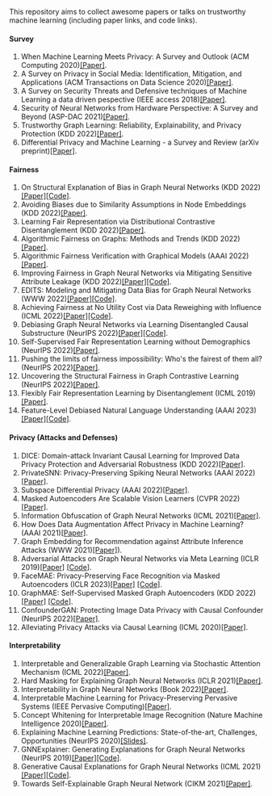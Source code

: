 This repository aims to collect awesome papers or talks on trustworthy machine learning (including paper links, and code links).

#### Survey
1. When Machine Learning Meets Privacy: A Survey and Outlook (ACM Computing 2020)[[Paper]](https://arxiv.org/pdf/2011.11819.pdf).
2. A Survey on Privacy in Social Media: Identification, Mitigation, and Applications (ACM Transactions on Data Science 2020)[[Paper]](https://dl.acm.org/doi/pdf/10.1145/3343038).
3. A Survey on Security Threats and Defensive techniques of Machine Learning a data driven pespective (IEEE access 2018)[[Paper]](https://ieeexplore.ieee.org/abstract/document/8290925). 
4. Security of Neural Networks from Hardware Perspective: A Survey and Beyond (ASP-DAC 2021)[[Paper]](https://ieeexplore.ieee.org/abstract/document/9371637?casa_token=mjuDN_p4zlEAAAAA:1M--ahNOyo5OILtsqSFoycdzTqWqJg44fgFFTtyxNMaWG5mHrxRYaw9jbXc5ffUhpIVJBWLraw).
5. Trustworthy Graph Learning: Reliability, Explainability, and Privacy Protection (KDD 2022)[[Paper]](https://dl.acm.org/doi/pdf/10.1145/3534678.3542597?casa_token=pwDMMKIOSJUAAAAA:nN-GrlX_rUS-9RpmZv6Y0kwp3ZNV8X2GTWtBr_DW0S93tG8IafiRxRKGktW4i1ShH8hDwzUw-X8c).
6. Differential Privacy and Machine Learning - a Survey and Review (arXiv preprint)[[Paper]](https://arxiv.org/pdf/1412.7584.pdf). 

#### Fairness
1. On Structural Explanation of Bias in Graph Neural Networks (KDD 2022)[[Paper]](https://arxiv.org/pdf/2206.12104.pdf)[[Code]](https://github.com/yushundong/REFEREE).
2. Avoiding Biases due to Similarity Assumptions in Node Embeddings (KDD 2022)[[Paper]](https://faculty.mccombs.utexas.edu/deepayan.chakrabarti/mywww/papers/kdd22-avoiding.pdf).
3. Learning Fair Representation via Distributional Contrastive Disentanglement (KDD 2022)[[Paper]](https://dl.acm.org/doi/pdf/10.1145/3534678.3539232?casa_token=JaW7DTi1U9gAAAAA:Vcck-pl6AK_9-hbuMe3qfTkjPx4Mal0jD4VvdHcYKYCxbuEkshkrUpb9J1wXZjfD5FWwe8Af8XTa).
4. Algorithmic Fairness on Graphs: Methods and Trends (KDD 2022)[[Paper]](https://dl.acm.org/doi/abs/10.1145/3534678.3542599).
5. Algorithmic Fairness Verification with Graphical Models (AAAI 2022)[[Paper]](https://www.aaai.org/AAAI22Papers/AAAI-4695.GhoshB.pdf).
6. Improving Fairness in Graph Neural Networks via Mitigating Sensitive Attribute Leakage (KDD 2022)[[Paper]](https://arxiv.org/pdf/2206.03426.pdf)[[Code]](https://github.com/YuWVandy/FairVGNN).
7. EDITS: Modeling and Mitigating Data Bias for Graph Neural Networks (WWW 2022)[[Paper]](https://arxiv.org/pdf/2108.05233.pdf)[[Code]](https://github.com/yushundong/EDITS).
8. Achieving Fairness at No Utility Cost via Data Reweighing with Influence (ICML 2022)[[Paper]](https://arxiv.org/pdf/2202.00787.pdf)[[Code]](https://github.com/brandeis-machine-learning/influence-fairness).
9. Debiasing Graph Neural Networks via Learning Disentangled Causal Substructure (NeurIPS 2022)[[Paper]](https://arxiv.org/pdf/2209.14107.pdf)[[Code]](https://github.com/googlebaba/DisC).
10. Self-Supervised Fair Representation Learning without Demographics (NeurIPS 2022)[[Paper]](https://openreview.net/pdf?id=7TGpLKADODE).
11. Pushing the limits of fairness impossibility: Who's the fairest of them all? (NeurIPS 2022)[[Paper]](https://openreview.net/pdf?id=bot35zOudq).
12. Uncovering the Structural Fairness in Graph Contrastive Learning (NeurIPS 2022)[[Paper]](https://openreview.net/pdf?id=RJemsN3V_kt).
13. Flexibly Fair Representation Learning by Disentanglement (ICML 2019)[[Paper]](https://arxiv.org/pdf/1906.02589.pdf).
14. Feature-Level Debiased Natural Language Understanding (AAAI 2023)[[Paper]](https://arxiv.org/pdf/2212.05421.pdf)[[Code]](https://github.com/youganglyu/DCT).

#### Privacy (Attacks and Defenses)
1. DICE: Domain-attack Invariant Causal Learning for Improved Data Privacy Protection and Adversarial Robustness (KDD 2022)[[Paper]](https://dl.acm.org/doi/abs/10.1145/3534678.3539242).
2. PrivateSNN: Privacy-Preserving Spiking Neural Networks (AAAI 2022)[[Paper]](https://arxiv.org/abs/2104.03414).
3. Subspace Differential Privacy (AAAI 2022)[[Paper]](https://arxiv.org/abs/2108.11527).
4. Masked Autoencoders Are Scalable Vision Learners (CVPR 2022)[[Paper]](https://openaccess.thecvf.com/content/CVPR2022/papers/He_Masked_Autoencoders_Are_Scalable_Vision_Learners_CVPR_2022_paper.pdf).
5. Information Obfuscation of Graph Neural Networks (ICML 2021)[[Paper]](https://arxiv.org/pdf/2009.13504.pdf).
6. How Does Data Augmentation Affect Privacy in Machine Learning? (AAAI 2021)[[Paper]](https://arxiv.org/pdf/2007.10567.pdf).
7. Graph Embedding for Recommendation against Attribute Inference Attacks (WWW 2021)[[Paper]](https://arxiv.org/pdf/2101.12549.pdf)).
8. Adversarial Attacks on Graph Neural Networks via Meta Learning (ICLR 2019)[[Paper]](https://arxiv.org/pdf/1902.08412.pdf) [[Code]](https://github.com/danielzuegner/gnn-meta-attack).
9. FaceMAE: Privacy-Preserving Face Recognition via Masked Autoencoders (ICLR 2023)[[Paper]](https://arxiv.org/pdf/2205.11090.pdf) [[Code]](https://github.com/kaiwang960112/FaceMAE).
10. GraphMAE: Self-Supervised Masked Graph Autoencoders (KDD 2022)[[Paper]](https://arxiv.org/pdf/2205.10803.pdf) [[Code]](https://github.com/THUDM/GraphMAE).
11. ConfounderGAN: Protecting Image Data Privacy with Causal Confounder (NeurIPS 2022)[[Paper]](https://openreview.net/pdf?id=XxmOKCt8dO9).
12. Alleviating Privacy Attacks via Causal Learning (ICML 2020)[[Paper]](http://proceedings.mlr.press/v119/tople20a/tople20a.pdf).

#### Interpretability
1. Interpretable and Generalizable Graph Learning via Stochastic Attention Mechanism (ICML 2022)[[Paper]](https://arxiv.org/abs/2201.12987).
2. Hard Masking for Explaining Graph Neural Networks (ICLR 2021)[[Paper]](https://openreview.net/forum?id=uDN8pRAdsoC). 
3. Interpretability in Graph Neural Networks (Book 2022)[[Paper]](https://graph-neural-networks.github.io/static/file/chapter7.pdf).
4. Interpretable Machine Learning for Privacy-Preserving Pervasive Systems (IEEE Pervasive Computing)[[Paper]](https://ieeexplore.ieee.org/document/8962339).
5. Concept Whitening for Interpretable Image Recognition (Nature Machine Intelligence 2020)[[Paper]](https://arxiv.org/pdf/2002.01650.pdf,https://github.com/danielzuegner/gnn-meta-attack).
6. Explaining Machine Learning Predictions: State-of-the-art, Challenges, Opportunities (NeurIPS 2020)[[Slides]](https://explainml-tutorial.github.io/assets/files/explainml-tutorial-neurips20.pdf).
7. GNNExplainer: Generating Explanations for Graph Neural Networks (NeurIPS 2019)[[Paper]](https://arxiv.org/pdf/1903.03894.pdf)[[Code]](https://github.com/RexYing/gnn-model-explainer).  
8. Generative Causal Explanations for Graph Neural Networks (ICML 2021)[[Paper]](https://proceedings.mlr.press/v139/lin21d/lin21d.pdf)[[Code]](https://github.com/wanyu-lin/ICML2021-Gem).
9. Towards Self-Explainable Graph Neural Network (CIKM 2021)[[Paper]](https://dl.acm.org/doi/pdf/10.1145/3459637.3482306?casa_token=z8ORG8cjfd8AAAAA:qUxGX52WexzY3Sh8WhvI1WMQYPuyUlvGzOxN3V1ZOzg8ZDrpsMzXO5HMwfgrLLgoHamwvMd3yDuS). 

